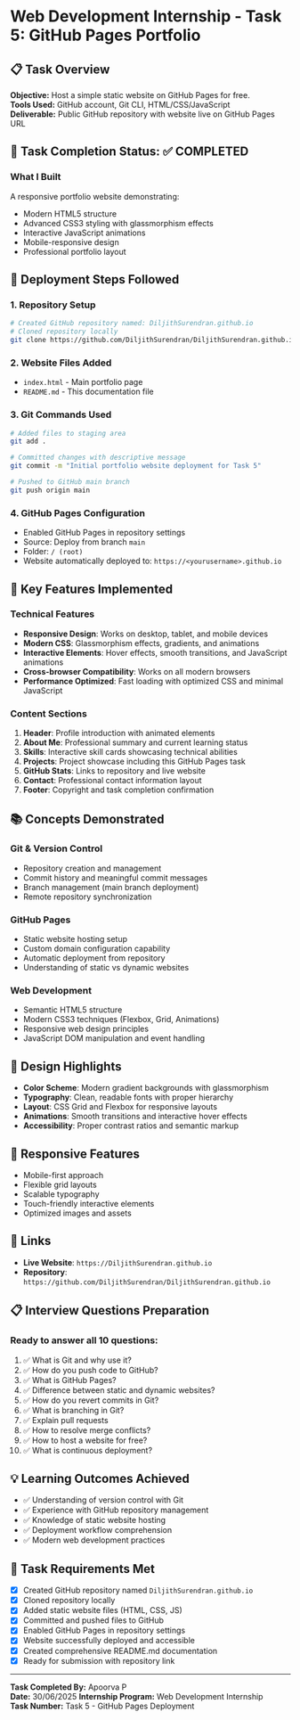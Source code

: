 # Web Development Internship - Task 5: GitHub Pages Portfolio

## 📋 Task Overview
**Objective:** Host a simple static website on GitHub Pages for free.  
**Tools Used:** GitHub account, Git CLI, HTML/CSS/JavaScript  
**Deliverable:** Public GitHub repository with website live on GitHub Pages URL

## 🎯 Task Completion Status: ✅ COMPLETED

### What I Built
A responsive portfolio website demonstrating:
- Modern HTML5 structure
- Advanced CSS3 styling with glassmorphism effects
- Interactive JavaScript animations
- Mobile-responsive design
- Professional portfolio layout

## 🚀 Deployment Steps Followed

### 1. Repository Setup
```bash
# Created GitHub repository named: DiljithSurendran.github.io
# Cloned repository locally
git clone https://github.com/DiljithSurendran/DiljithSurendran.github.io.git
```

### 2. Website Files Added
- `index.html` - Main portfolio page
- `README.md` - This documentation file

### 3. Git Commands Used
```bash
# Added files to staging area
git add .

# Committed changes with descriptive message
git commit -m "Initial portfolio website deployment for Task 5"

# Pushed to GitHub main branch
git push origin main
```

### 4. GitHub Pages Configuration
- Enabled GitHub Pages in repository settings
- Source: Deploy from branch `main`
- Folder: `/ (root)`
- Website automatically deployed to: `https://<yourusername>.github.io`

## 🔧 Key Features Implemented

### Technical Features
- **Responsive Design**: Works on desktop, tablet, and mobile devices
- **Modern CSS**: Glassmorphism effects, gradients, and animations
- **Interactive Elements**: Hover effects, smooth transitions, and JavaScript animations
- **Cross-browser Compatibility**: Works on all modern browsers
- **Performance Optimized**: Fast loading with optimized CSS and minimal JavaScript

### Content Sections
1. **Header**: Profile introduction with animated elements
2. **About Me**: Professional summary and current learning status
3. **Skills**: Interactive skill cards showcasing technical abilities
4. **Projects**: Project showcase including this GitHub Pages task
5. **GitHub Stats**: Links to repository and live website
6. **Contact**: Professional contact information layout
7. **Footer**: Copyright and task completion confirmation

## 📚 Concepts Demonstrated

### Git & Version Control
- Repository creation and management
- Commit history and meaningful commit messages
- Branch management (main branch deployment)
- Remote repository synchronization

### GitHub Pages
- Static website hosting setup
- Custom domain configuration capability
- Automatic deployment from repository
- Understanding of static vs dynamic websites

### Web Development
- Semantic HTML5 structure
- Modern CSS3 techniques (Flexbox, Grid, Animations)
- Responsive web design principles
- JavaScript DOM manipulation and event handling

## 🎨 Design Highlights
- **Color Scheme**: Modern gradient backgrounds with glassmorphism
- **Typography**: Clean, readable fonts with proper hierarchy
- **Layout**: CSS Grid and Flexbox for responsive layouts
- **Animations**: Smooth transitions and interactive hover effects
- **Accessibility**: Proper contrast ratios and semantic markup

## 📱 Responsive Features
- Mobile-first approach
- Flexible grid layouts
- Scalable typography
- Touch-friendly interactive elements
- Optimized images and assets

## 🔗 Links
- **Live Website**: `https://DiljithSurendran.github.io`
- **Repository**: `https://github.com/DiljithSurendran/DiljithSurendran.github.io`

## 📋 Interview Questions Preparation

### Ready to answer all 10 questions:
1. ✅ What is Git and why use it?
2. ✅ How do you push code to GitHub?
3. ✅ What is GitHub Pages?
4. ✅ Difference between static and dynamic websites?
5. ✅ How do you revert commits in Git?
6. ✅ What is branching in Git?
7. ✅ Explain pull requests
8. ✅ How to resolve merge conflicts?
9. ✅ How to host a website for free?
10. ✅ What is continuous deployment?

## 💡 Learning Outcomes Achieved
- ✅ Understanding of version control with Git
- ✅ Experience with GitHub repository management
- ✅ Knowledge of static website hosting
- ✅ Deployment workflow comprehension
- ✅ Modern web development practices

## 🎯 Task Requirements Met
- [x] Created GitHub repository named `DiljithSurendran.github.io`
- [x] Cloned repository locally
- [x] Added static website files (HTML, CSS, JS)
- [x] Committed and pushed files to GitHub
- [x] Enabled GitHub Pages in repository settings
- [x] Website successfully deployed and accessible
- [x] Created comprehensive README.md documentation
- [x] Ready for submission with repository link

---

**Task Completed By:** Apoorva P  
**Date:** 30/06/2025 
**Internship Program:** Web Development Internship  
**Task Number:** Task 5 - GitHub Pages Deployment
